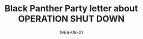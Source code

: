--- 
title: Black Panther Party letter about OPERATION SHUT DOWN
layout: "tc-single"
hasContentInGallery: true
date: 1966-08-01
--- 